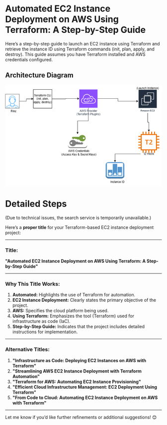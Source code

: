 # Automated EC2 Instance Deployment on AWS Using Terraform: A Step-by-Step Guide
Here’s a step-by-step guide to launch an EC2 instance using Terraform and retrieve the instance ID using Terraform commands (init, plan, apply, and destroy). This guide assumes you have Terraform installed and AWS credentials configured.

## Architecture Diagram

![Image Alt](https://raw.githubusercontent.com/melford244/First_terraform_project/3cc8a7116ddf39247eb75ddbc88ac2c0ce3c4886/terraform.drawio.png)

# Detailed Steps 
(Due to technical issues, the search service is temporarily unavailable.)

Here’s a **proper title** for your Terraform-based EC2 instance deployment project:

---

### **Title:**
**"Automated EC2 Instance Deployment on AWS Using Terraform: A Step-by-Step Guide"**

---

### **Why This Title Works:**
1. **Automated:** Highlights the use of Terraform for automation.
2. **EC2 Instance Deployment:** Clearly states the primary objective of the project.
3. **AWS:** Specifies the cloud platform being used.
4. **Using Terraform:** Emphasizes the tool (Terraform) used for infrastructure as code (IaC).
5. **Step-by-Step Guide:** Indicates that the project includes detailed instructions for implementation.

---

### **Alternative Titles:**
1. **"Infrastructure as Code: Deploying EC2 Instances on AWS with Terraform"**
2. **"Streamlining AWS EC2 Instance Deployment with Terraform Automation"**
3. **"Terraform for AWS: Automating EC2 Instance Provisioning"**
4. **"Efficient Cloud Infrastructure Management: EC2 Deployment Using Terraform"**
5. **"From Code to Cloud: Automating EC2 Instance Deployment on AWS with Terraform"**

---

Let me know if you’d like further refinements or additional suggestions! 😊
